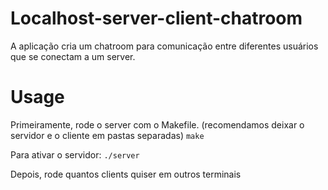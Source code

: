 # Localhost-server-client-chatroom

A aplicação cria um chatroom para comunicação entre diferentes usuários que se conectam a um server.

# Usage

Primeiramente, rode o server com o Makefile.
(recomendamos deixar o servidor e o cliente em pastas separadas)
``` make ```

Para ativar o servidor:
``` ./server ```


Depois, rode quantos clients quiser em outros terminais


